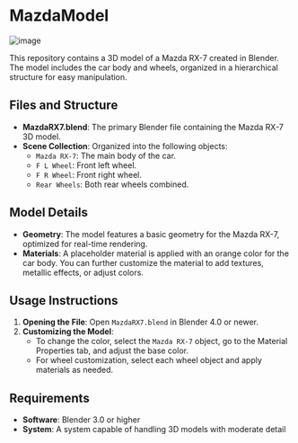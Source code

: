 # MazdaModel
![image](https://github.com/user-attachments/assets/643440d2-f325-4460-a949-fc24f2ee35fa)

This repository contains a 3D model of a Mazda RX-7 created in Blender. The model includes the car body and wheels, organized in a hierarchical structure for easy manipulation.

## Files and Structure

- **MazdaRX7.blend**: The primary Blender file containing the Mazda RX-7 3D model.
- **Scene Collection**: Organized into the following objects:
  - `Mazda RX-7`: The main body of the car.
  - `F L Wheel`: Front left wheel.
  - `F R Wheel`: Front right wheel.
  - `Rear Wheels`: Both rear wheels combined.

## Model Details

- **Geometry**: The model features a basic geometry for the Mazda RX-7, optimized for real-time rendering.
- **Materials**: A placeholder material is applied with an orange color for the car body. You can further customize the material to add textures, metallic effects, or adjust colors.
## Usage Instructions

1. **Opening the File**: Open `MazdaRX7.blend` in Blender 4.0 or newer.
2. **Customizing the Model**:
   - To change the color, select the `Mazda RX-7` object, go to the Material Properties tab, and adjust the base color.
   - For wheel customization, select each wheel object and apply materials as needed.

## Requirements

- **Software**: Blender 3.0 or higher
- **System**: A system capable of handling 3D models with moderate detail 
